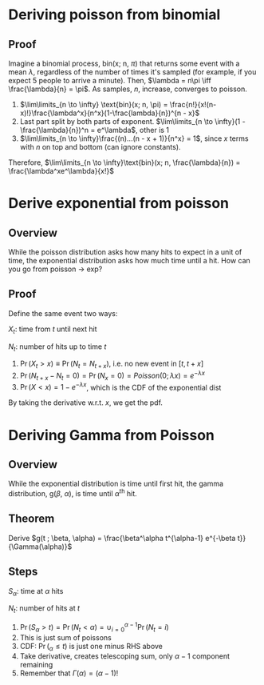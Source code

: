 Deriving poisson from binomial
===================
<div id="tags" style="display:none">BDA, distribution, probability</div>

Proof
-------------------
Imagine a binomial process, bin(x; n, $\pi$) that returns some event with a mean $\lambda$, regardless of the
number of times it's sampled (for example, if you expect 5 people to arrive a minute).
Then, $\lambda = n\pi \iff \frac{\lambda}{n} = \pi$. As samples, $n$, increase, converges to poisson.

1. $\lim\limits_{n \to \infty} \text{bin}(x; n, \pi) = \frac{n!}{x!(n-x)!}\frac{\lambda^x}{n^x}(1-\frac{lambda}{n})^{n - x}$
2. Last part split by both parts of exponent. $\lim\limits_{n \to \infty}(1 - \frac{\lambda}{n})^n = e^\lambda$, other is 1
3. $\lim\limits_{n \to \infty}\frac{(n)...(n - x + 1)}{n^x} = 1$, since $x$ terms with $n$ on top and bottom (can ignore constants).

Therefore, $\lim\limits_{n \to \infty}\text{bin}(x; n, \frac{\lambda}{n}) = \frac{\lambda^xe^\lambda}{x!}$

Derive exponential from poisson
===================
<div id="tags" style="display:none">BDA, probability, distribution</div>

Overview
-------------------
While the poisson distribution asks how many hits to expect in a unit of time,
the exponential distribution asks how much time until a hit. How can you go from poisson -> exp?

Proof
-------------------
Define the same event two ways:

$X_t$: time from $t$ until next hit

$N_t$: number of hits up to time $t$

1. $\Pr(X_t > x) \equiv \Pr(N_t = N_{t+x})$, i.e. no new event in $[t, t+x]$
2. $\Pr(N_{t+x} - N_t = 0) = \Pr(N_x = 0) = Poisson(0; \lambda x) = e^{-\lambda x }$
3. $\Pr(X < x) = 1 - e^{-\lambda x}$, which is the CDF of the exponential dist

By taking the derivative w.r.t. $x$, we get the pdf.

Deriving Gamma from Poisson
===================
<div id="tags" style="display:none">PDA, probability, distribution</div>

Overview
-------------------
While the exponential distribution is time until first hit, the gamma distribution, g($\beta$, $\alpha$), is time
until $\alpha^{\text{th}}$ hit.

Theorem
-------------------
Derive $g(t ; \beta, \alpha) = \frac{\beta^\alpha t^{\alpha-1} e^{-\beta t}}{\Gamma(\alpha)}$

Steps
-------------------
$S_\alpha$: time at $\alpha$ hits

$N_t$: number of hits at $t$

1. $\Pr(S_{\alpha} > t) = \Pr(N_t < \alpha) = \cup_{i=0}^{\alpha-1} \Pr(N_t = i)$
2. This is just sum of poissons
3. CDF: $\Pr(_{\alpha} \leq t)$ is just one minus RHS above
4. Take derivative, creates telescoping sum, only $\alpha-1$ component remaining
5. Remember that $\Gamma(\alpha) = (\alpha - 1)!$
